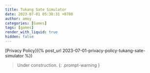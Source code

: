 ```yaml
---
title: Tukang Sate Simulator
date: 2023-07-01 05:38:31 +0700
author: amoy
categories: [Games]
tags: [games]
render_with_liquid: true
hidden: false
---
```


[Privacy Policy]({% post_url 2023-07-01-privacy-policy-tukang-sate-simulator %})

> Under construction.
{: .prompt-warning }
